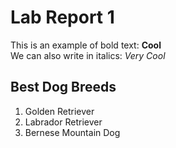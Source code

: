 # Lab Report 1 
This is an example of bold text: **Cool**\
We can also write in italics:  _Very Cool_ 
## Best Dog Breeds
1. Golden Retriever
2. Labrador Retriever
3. Bernese Mountain Dog
